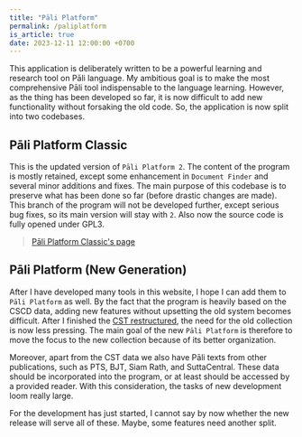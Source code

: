 ```yaml
---
title: "Pāli Platform"
permalink: /paliplatform
is_article: true
date: 2023-12-11 12:00:00 +0700
---
```


This application is deliberately written to be a powerful learning and research tool on Pāli language. My ambitious goal is to make the most comprehensive Pāli tool indispensable to the language learning. However, as the thing has been developed so far, it is now difficult to add new functionality without forsaking the old code. So, the application is now split into two codebases.

## Pāli Platform Classic

This is the updated version of `Pāli Platform 2`. The content of the program is mostly retained, except some enhancement in `Document Finder` and several minor additions and fixes. The main purpose of this codebase is to preserve what has been done so far (before drastic changes are made). This branch of the program will not be developed further, except serious bug fixes, so its main version will stay with `2`. Also now the source code is fully opened under GPL3.

> [Pāli Platform Classic's page](/ppclassic)


## Pāli Platform (New Generation)

After I have developed many tools in this website, I hope I can add them to `Pāli Platform` as well. By the fact that the program is heavily based on the CSCD data, adding new features without upsetting the old system becomes difficult. After I finished the [CST restructured](/cstpage), the need for the old collection is now less pressing. The main goal of the new `Pāli Platform` is therefore to move the focus to the new collection because of its better organization.

Moreover, apart from the CST data we also have Pāli texts from other publications, such as PTS, BJT, Siam Rath, and SuttaCentral. These data should be incorporated into the program, or at least should be accessed by a provided reader. With this consideration, the tasks of new development loom really large.

For the development has just started, I cannot say by now whether the new release will serve all of these. Maybe, some features need another split.
